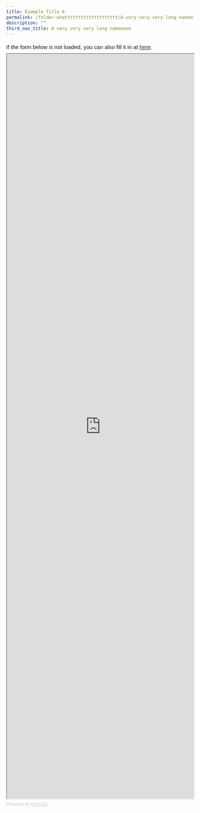 ```yaml
---
title: Example Title 6
permalink: /folder-whatttttttttttttttttttt/A-very-very-very-long-nameeeee/exampleeeee6/
description: ""
third_nav_title: A very very very long nameeeee
---
```

<div style="font-family:Sans-Serif;font-size:15px;color:#000;opacity:0.9;padding-top:5px;padding-bottom:8px">If the form below is not loaded, you can also fill it in at <a href="https://form.gov.sg/61dfcf8a63dd6a0013001ea1">here</a>.</div>

<!-- Change the width and height values to suit you best -->
<iframe style="width:100%;height:2000px" src="https://form.gov.sg/61dfcf8a63dd6a0013001ea1" id="iframe"></iframe>

<div style="font-family:Sans-Serif;font-size:12px;color:#999;opacity:0.5;padding-top:5px">Powered by <a style="color: #999" href="https://form.gov.sg">FormSG</a></div>


